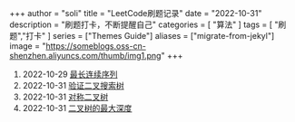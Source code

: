 +++
author = "soli"
title = "LeetCode刷题记录"
date = "2022-10-31"
description = "刷题打卡，不断提醒自己"
categories = [
"算法"
]
tags = [
"刷题","打卡"
]
series = ["Themes Guide"]
aliases = ["migrate-from-jekyl"]
image = "https://someblogs.oss-cn-shenzhen.aliyuncs.com/thumb/img1.png"
+++
<!--more-->
1. 2022-10-29 [最长连续序列](https://leetcode.cn/problems/longest-consecutive-sequence/)
2. 2022-10-31 [验证二叉搜索树](https://leetcode.cn/problems/validate-binary-search-tree/)
3. 2022-10-31 [对称二叉树](https://leetcode.cn/problems/symmetric-tree/)
4. 2022-10-31 [二叉树的最大深度](https://leetcode.cn/problems/maximum-depth-of-binary-tree/)